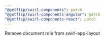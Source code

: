 ```yaml
---
"@getflip/swirl-components": patch
"@getflip/swirl-components-angular": patch
"@getflip/swirl-components-react": patch
---
```


Remove document role from swirl-app-layout
